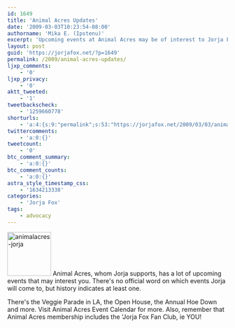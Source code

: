 ```yaml
---
id: 1649
title: 'Animal Acres Updates'
date: '2009-03-03T10:23:54-08:00'
authorname: 'Mika E. (Ipstenu)'
excerpt: 'Upcoming events at Animal Acres may be of interest to Jorja Fans. No word yet one which events Jorja will show up for, but she usually comes to one or two.'
layout: post
guid: 'https://jorjafox.net/?p=1649'
permalink: /2009/animal-acres-updates/
ljxp_comments:
    - '0'
ljxp_privacy:
    - '0'
aktt_tweeted:
    - '1'
tweetbackscheck:
    - '1259660778'
shorturls:
    - 'a:4:{s:9:"permalink";s:53:"https://jorjafox.net/2009/03/03/animal-acres-updates/";s:7:"tinyurl";s:25:"http://tinyurl.com/cw5es7";s:4:"isgd";s:18:"http://is.gd/52Yw4";s:5:"bitly";s:20:"http://bit.ly/82YFqX";}'
twittercomments:
    - 'a:0:{}'
tweetcount:
    - '0'
btc_comment_summary:
    - 'a:0:{}'
btc_comment_counts:
    - 'a:0:{}'
astra_style_timestamp_css:
    - '1634213338'
categories:
    - 'Jorja Fox'
tags:
    - advocacy
---
```


<img src="//static.jorjafox.net/wordpress/2009/03/animalacres-jorja-100x100.jpg" alt="animalacres-jorja" title="animalacres-jorja" width="100" height="100" class="alignleft size-thumbnail wp-image-1650" /> Animal Acres, whom Jorja supports, has a lot of upcoming events that may interest you.  There's no official word on which events Jorja will come to, but history indicates at least one.

There's the Veggie Parade in LA, the Open House, the Annual Hoe Down and more.  Visit Animal Acres Event Calendar for more.  Also, remember that Animal Acres membership includes the 'Jorja Fox Fan Club, ie YOU!
